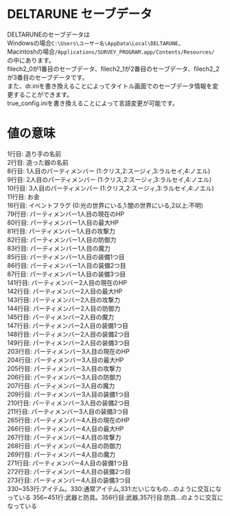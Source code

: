 # DELTARUNE セーブデータ
DELTARUNEのセーブデータは  
Windowsの場合`C:\Users\ユーザー名\AppData\Local\DELTARUNE`、  
Macintoshの場合`/Applications/SURVEY_PROGRAM.app/Contents/Resources/`  
の中にあります。  
filech2_0が1番目のセーブデータ、filech2_1が2番目のセーブデータ、filech2_2が3番目のセーブデータです。  
また、dr.iniを書き換えることによってタイトル画面でのセーブデータ情報を変更することができます。  
true_config.iniを書き換えることによって言語変更が可能です。
# 値の意味
1行目: 造り手の名前  
2行目: 造った器の名前  
8行目: 1人目のパーティメンバー (1:クリス,2:スージィ,3:ラルセイ,4:ノエル)  
9行目: 2人目のパーティメンバー (1:クリス,2:スージィ,3:ラルセイ,4:ノエル)  
10行目: 3人目のパーティメンバー (1:クリス,2:スージィ,3:ラルセイ,4:ノエル)  
11行目: お金  
16行目: イベントフラグ (0:光の世界にいる,1:闇の世界にいる,2以上:不明)  
79行目: パーティメンバー1人目の現在のHP  
80行目: パーティメンバー1人目の最大HP  
81行目: パーティメンバー1人目の攻撃力  
82行目: パーティメンバー1人目の防御力  
83行目: パーティメンバー1人目の魔力  
85行目: パーティメンバー1人目の装備1つ目  
86行目: パーティメンバー1人目の装備2つ目  
87行目: パーティメンバー1人目の装備3つ目  
141行目: パーティメンバー2人目の現在のHP  
142行目: パーティメンバー2人目の最大HP  
143行目: パーティメンバー2人目の攻撃力  
144行目: パーティメンバー2人目の防御力  
145行目: パーティメンバー2人目の魔力  
147行目: パーティメンバー2人目の装備1つ目  
148行目: パーティメンバー2人目の装備2つ目  
149行目: パーティメンバー2人目の装備3つ目  
203行目: パーティメンバー3人目の現在のHP  
204行目: パーティメンバー3人目の最大HP  
205行目: パーティメンバー3人目の攻撃力  
206行目: パーティメンバー3人目の防御力  
207行目: パーティメンバー3人目の魔力  
209行目: パーティメンバー3人目の装備1つ目  
210行目: パーティメンバー3人目の装備2つ目  
211行目: パーティメンバー3人目の装備3つ目  
265行目: パーティメンバー4人目の現在のHP  
266行目: パーティメンバー4人目の最大HP  
267行目: パーティメンバー4人目の攻撃力  
268行目: パーティメンバー4人目の防御力  
269行目: パーティメンバー4人目の魔力  
271行目: パーティメンバー4人目の装備1つ目  
272行目: パーティメンバー4人目の装備2つ目  
273行目: パーティメンバー4人目の装備3つ目  
330~353行:アイテム。330:通常アイテム,331:だいじなもの...のように交互になっている
356~451行:武器と防具。356行目:武器,357行目:防具...のように交互になっている